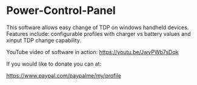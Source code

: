 # Power-Control-Panel
This software allows easy change of TDP on windows handheld devices. Features include: configurable profiles with charger vs battery values and xinput TDP change capability.

YouTube video of software in action: https://youtu.be/JwvPWb7sDqk


If you would like to donate you can at:

https://www.paypal.com/paypalme/my/profile


